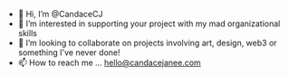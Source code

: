 - 👋 Hi, I’m @CandaceCJ
- 👀 I’m interested in supporting your project with my mad organizational skills
- 💞️ I’m looking to collaborate on projects involving art, design, web3 or something I've never done! 
- 📫 How to reach me ... hello@candacejanee.com 

<!---
CandaceCJ/CandaceCJ is a ✨ special ✨ repository because its `README.md` (this file) appears on your GitHub profile.
You can click the Preview link to take a look at your changes.
--->
